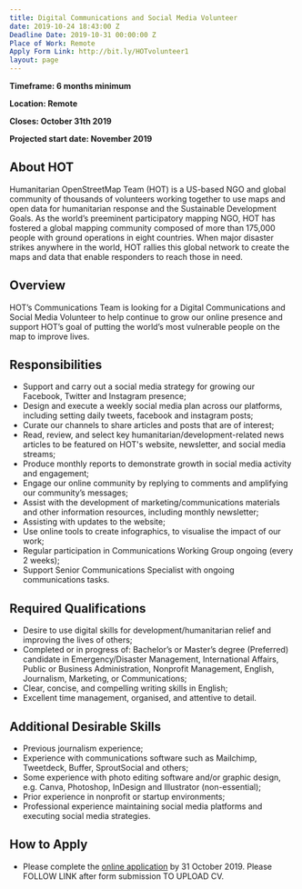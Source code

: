 ```yaml
---
title: Digital Communications and Social Media Volunteer
date: 2019-10-24 18:43:00 Z
Deadline Date: 2019-10-31 00:00:00 Z
Place of Work: Remote
Apply Form Link: http://bit.ly/HOTvolunteer1
layout: page
---
```


**Timeframe: 6 months minimum**

**Location: Remote**

**Closes: October 31th 2019**

**Projected start date: November 2019**

## About HOT
Humanitarian OpenStreetMap Team (HOT) is a US-based NGO and global community of thousands of volunteers working together to use maps and open data for humanitarian response and the Sustainable Development Goals. As the world’s preeminent participatory mapping NGO, HOT has fostered a global mapping community composed of more than 175,000 people with ground operations in eight countries. When major disaster strikes anywhere in the world, HOT rallies this global network to create the maps and data that enable responders to reach those in need.

## Overview
HOT’s Communications Team is looking for a Digital Communications and Social Media Volunteer to help continue to grow our online presence and support HOT’s goal of putting the world’s most vulnerable people on the map to improve lives.

## Responsibilities
* Support and carry out a social media strategy for growing our Facebook, Twitter and Instagram presence;
* Design and execute a weekly social media plan across our platforms, including setting daily tweets, facebook and instagram posts;  
* Curate our channels to share articles and posts that are of interest;
* Read, review, and select key humanitarian/development-related news articles to be featured on HOT's website, newsletter, and social media streams;
* Produce monthly reports to demonstrate growth in social media activity and engagement;
* Engage our online community by replying to comments and amplifying our community’s messages;
* Assist with the development of marketing/communications materials and other information resources, including monthly newsletter; 
* Assisting with updates to the website; 
* Use online tools to create infographics, to visualise the impact of our work;
* Regular participation in Communications Working Group ongoing (every 2 weeks);
* Support Senior Communications Specialist with ongoing communications tasks.


## Required Qualifications
* Desire to use digital skills for development/humanitarian relief and improving the lives of others;
* Completed or in progress of: Bachelor’s or Master’s degree (Preferred) candidate in Emergency/Disaster Management, International Affairs, Public or Business
Administration, Nonprofit Management, English, Journalism, Marketing, or Communications;
* Clear, concise, and compelling writing skills in English;
* Excellent time management, organised, and attentive to detail.

## Additional Desirable Skills
* Previous journalism experience; 
* Experience with communications software such as Mailchimp, Tweetdeck, Buffer, SproutSocial and others;
* Some experience with photo editing software and/or graphic design, e.g. Canva, Photoshop, InDesign and Illustrator (non-essential);
* Prior experience in nonprofit or startup environments;
* Professional experience maintaining social media platforms and executing social media strategies.

## How to Apply 
* Please complete the [online application](http://bit.ly/HOTvolunteer1) by 31 October 2019. Please FOLLOW LINK after form submission TO UPLOAD CV.